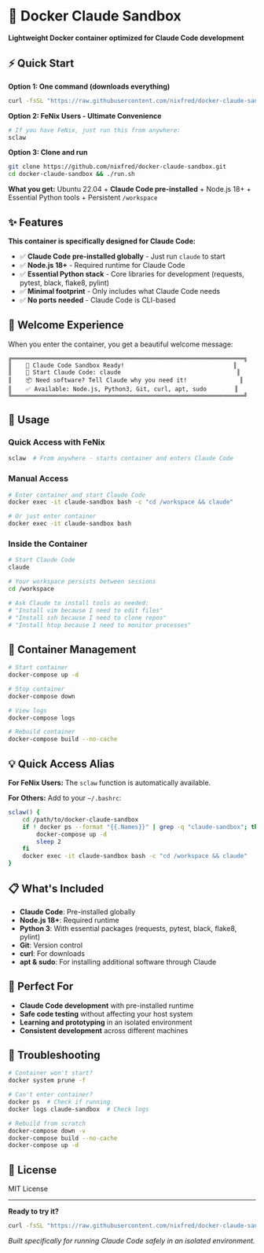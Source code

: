 # 🤖 Docker Claude Sandbox

**Lightweight Docker container optimized for Claude Code development**

## ⚡ Quick Start

**Option 1: One command (downloads everything)**
```bash
curl -fsSL "https://raw.githubusercontent.com/nixfred/docker-claude-sandbox/main/run.sh?$(date +%s)" | bash
```

**Option 2: FeNix Users - Ultimate Convenience**
```bash
# If you have FeNix, just run this from anywhere:
sclaw
```

**Option 3: Clone and run**
```bash
git clone https://github.com/nixfred/docker-claude-sandbox.git
cd docker-claude-sandbox && ./run.sh
```

**What you get:** Ubuntu 22.04 + **Claude Code pre-installed** + Node.js 18+ + Essential Python tools + Persistent `/workspace`

## ✨ Features

**This container is specifically designed for Claude Code:**
- ✅ **Claude Code pre-installed globally** - Just run `claude` to start
- ✅ **Node.js 18+** - Required runtime for Claude Code
- ✅ **Essential Python stack** - Core libraries for development (requests, pytest, black, flake8, pylint)
- ✅ **Minimal footprint** - Only includes what Claude Code needs
- ✅ **No ports needed** - Claude Code is CLI-based

## 🎯 Welcome Experience

When you enter the container, you get a beautiful welcome message:
```
╔══════════════════════════════════════════════════════════════════╗
║    🤖 Claude Code Sandbox Ready!                               ║
║    🚀 Start Claude Code: claude                                 ║
║    📦 Need software? Tell Claude why you need it!               ║
║    ✅ Available: Node.js, Python3, Git, curl, apt, sudo        ║
╚══════════════════════════════════════════════════════════════════╝
```

## 🚀 Usage

### Quick Access with FeNix
```bash
sclaw  # From anywhere - starts container and enters Claude Code
```

### Manual Access
```bash
# Enter container and start Claude Code
docker exec -it claude-sandbox bash -c "cd /workspace && claude"

# Or just enter container
docker exec -it claude-sandbox bash
```

### Inside the Container
```bash
# Start Claude Code
claude

# Your workspace persists between sessions
cd /workspace

# Ask Claude to install tools as needed:
# "Install vim because I need to edit files"
# "Install ssh because I need to clone repos" 
# "Install htop because I need to monitor processes"
```

## 🔧 Container Management

```bash
# Start container
docker-compose up -d

# Stop container
docker-compose down

# View logs
docker-compose logs

# Rebuild container
docker-compose build --no-cache
```

## 💡 Quick Access Alias

**For FeNix Users:**
The `sclaw` function is automatically available.

**For Others:**
Add to your `~/.bashrc`:
```bash
sclaw() {
    cd /path/to/docker-claude-sandbox
    if ! docker ps --format "{{.Names}}" | grep -q "claude-sandbox"; then
        docker-compose up -d
        sleep 2
    fi
    docker exec -it claude-sandbox bash -c "cd /workspace && claude"
}
```

## 📋 What's Included

- **Claude Code**: Pre-installed globally
- **Node.js 18+**: Required runtime
- **Python 3**: With essential packages (requests, pytest, black, flake8, pylint)
- **Git**: Version control
- **curl**: For downloads
- **apt & sudo**: For installing additional software through Claude

## 🎯 Perfect For

- **Claude Code development** with pre-installed runtime
- **Safe code testing** without affecting your host system
- **Learning and prototyping** in an isolated environment
- **Consistent development** across different machines

## 🚨 Troubleshooting

```bash
# Container won't start?
docker system prune -f

# Can't enter container?
docker ps  # Check if running
docker logs claude-sandbox  # Check logs

# Rebuild from scratch
docker-compose down -v
docker-compose build --no-cache
docker-compose up -d
```

## 📄 License

MIT License

---

**Ready to try it?**

```bash
curl -fsSL "https://raw.githubusercontent.com/nixfred/docker-claude-sandbox/main/run.sh?$(date +%s)" | bash
```

*Built specifically for running Claude Code safely in an isolated environment.*